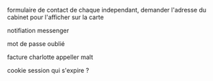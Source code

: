 formulaire de contact de chaque independant, demander l'adresse du cabinet pour l'afficher sur la carte

notifiation messenger

mot de passe oublié

facture charlotte  appeller malt

cookie session qui s'expire ?
